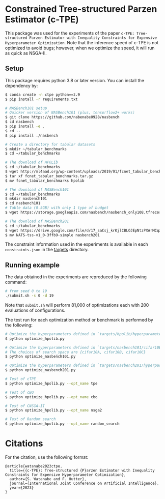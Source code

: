 # Constrained Tree-structured Parzen Estimator (c-TPE)
This package was used for the experiments of the paper `c-TPE: Tree-structured Parzen Estimator with Inequality Constraints for Expensive Hyperparameter Optimization`.
Note that the inference speed of c-TPE is not optimized to avoid bugs; however, when we optimize the speed, it will run as quick as NSGA-II.

## Setup
This package requires python 3.8 or later version.
You can install the dependency by:
```bash
$ conda create -n ctpe python==3.9
$ pip install -r requirements.txt

# NASBench101 setup
# Quicker version of NASBench101 (plus, tensorflow2+ works)
$ git clone https://github.com/nabenabe0928/nasbench
$ cd nasbench
$ pip install -e .
$ cd ..
$ pip install ./nasbench

# Create a directory for tabular datasets
$ mkdir ~/tabular_benchmarks
$ cd ~/tabular_benchmarks

# The download of HPOLib
$ cd ~/tabular_benchmarks
$ wget http://ml4aad.org/wp-content/uploads/2019/01/fcnet_tabular_benchmarks.tar.gz
$ tar xf fcnet_tabular_benchmarks.tar.gz
$ mv fcnet_tabular_benchmarks hpolib

# The download of NASBench101
$ cd ~/tabular_benchmarks
$ mkdir nasbench101
$ cd nasbench101
# Table data (0.5GB) with only 1 type of budget
$ wget https://storage.googleapis.com/nasbench/nasbench_only108.tfrecord

# The download of NASBench201
$ cd ~/tabular_benchmarks
$ wget https://drive.google.com/file/d/17_saCsj_krKjlCBLOJEpNtzPXArMCqxU/view
$ mv NATS-tss-v1_0-3ffb9-simple nasbench201
```

The constraint information used in the experiments is available in each `constraints.json` in the [targets](targets/) directory.

## Running example
The data obtained in the experiments are reproduced by the following command:
```bash
# from seed 0 to 19
./submit.sh -s 0 -d 19
```
Note that `submit.sh` will perform 81,000 of optimizations each with 200 evaluations of configurations.

The test run for each optimization method or benchmark is performed by the following:
```bash
# Optimize the hyperparameters defined in `targets/hpolib/hyperparameters.py` and `targets/hpolib/params.json`
$ python optimize_hpolib.py

# Optimize the hyperparameters defined in `targets/nasbench101/cifar10B/hyperparameters.py` and `targets/nasbench101/cifar10B/params.json`
# The choices of search_space are {cifar10A, cifar10B, cifar10C}
$ python optimize_nasbench101.py

# Optimize the hyperparameters defined in `targets/nasbench201/hyperparameters.py` and `targets/nasbench201/params.json`
$ python optimize_nasbench201.py

# Test of cTPE
$ python optimize_hpolib.py --opt_name tpe

# Test of cBO
$ python optimize_hpolib.py --opt_name cbo

# Test of CNSGA-II
$ python optimize_hpolib.py --opt_name nsga2

# Test of Random search
$ python optimize_hpolib.py --opt_name random_search
```

# Citations

For the citation, use the following format:
```
@article{watanabe2023ctpe,
  title={{c-TPE}: Tree-structured {P}arzen Estimator with Inequality Constraints for Expensive Hyperparameter Optimization},
  author={S. Watanabe and F. Hutter},
  journal={International Joint Conference on Artificial Intelligence},
  year={2023}
}
```